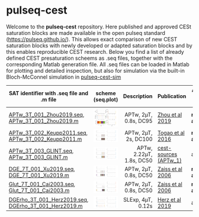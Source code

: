 # pulseq-cest

Welcome to the **pulseq-cest** repository. Here published and approved CESt saturation blocks are made available in the open pulseq standard (https://pulseq.github.io/).
This allows exact comparison of new CEST saturation blocks with newly developed or adapted saturation blocks and by this enables reproducible CEST research.
Below you find a list of already defined CEST presaturation scheems as .seq files, together with the corresponding  Matlab generation file.
All .seq files can be loaded in Matlab for plotting and detailed inspection, but also for simulation via the built-in Bloch-McConnel simulation in [pulseq-cest-sim](pulseq-cest-sim)


| SAT identifier with .seq file   and .m file                                                                   |            scheme  (seq.plot)                         |  Description              |  Publication                                                                  | Approved by Authors|
|------------------                                                                                             |:-------------------:                                  |-------------:             |--------------                                                                 |--------------------|
| [APTw_3T_001_Zhou2019.seq](cest-seq-library/APTw_3T_001_Zhou2019.seq),<br>[APTw_3T_001_Zhou2019.m](cest-seq-library/APTw_3T_001_Zhou2019.m)     | <img src="cest-seq-library/APTw_3T_001_Zhou2019.png" width="300"/>     | APTw, 2µT, 0.8s, DC95     | [Zhou et al 2019](https://onlinelibrary.wiley.com/doi/full/10.1002/jmri.26645)| **not approved!**
| [APTw_3T_002_Keupp2011.seq](cest-seq-library/APTw_3T_002_Keupp2011.seq),<br>[APTw_3T_002_Keupp2011.m](cest-seq-library/APTw_3T_002_Keupp2011.m) | <img src="cest-seq-library/APTw_3T_002_Keupp2011.png" width="300"/>    | APTw, 2µT, 2s, DC100      | [Togao et al 2016](https://doi.org/10.1371/journal.pone.0155925) | **not approved!** |
| [APTw_3T_003_GLINT.seq](cest-seq-library/APTw_3T_003_GLINT.seq),<br>[APTw_3T_003_GLINT.m](cest-seq-library/APTw_3T_003_GLINT.m)                 | <img src="cest-seq-library/APTw_3T_003_GLINT.png" width="300"/>        | APTw, 2.22µT, 1.8s, DC50  | [cest-sources (APTw_1)](https://cest-sources.org/doku.php?id=standard_cest_protocols) | approved |
| [DGE_7T_001_Xu2019.seq](cest-seq-library/DGE_7T_001_Xu2019.seq),<br>[DGE_7T_001_Xu2019.m](cest-seq-library/DGE_7T_001_Xu2019.m)                 | <img src="cest-seq-library/DGE_7T_001_Xu2019.png" width="300"/>        | APTw, 2µT, 0.8s, DC50     | [Zaiss et al 2006](doi:...)| **not approved!** |
| [Glut_7T_001_Cai2003.seq](cest-seq-library/Glut_7T_001_Cai2003.seq),<br>[Glut_7T_001_Cai2003.m](cest-seq-library/Glut_7T_001_Cai2003.m)         | <img src="cest-seq-library/Glut_7T_001_Cai2003.png" width="300"/>      | APTw, 2µT, 0.8s, DC50     | [Zaiss et al 2006](doi:...)| **not approved!** |
| [DGErho_3T_001_Herz2019.seq](cest-seq-library/DGErho_3T_001_Herz2019.seq),<br>[DGErho_3T_001_Herz2019.m](cest-seq-library/DGErho_3T_001_Herz2019.m)         | <img src="cest-seq-library/DGErho_3T_001_Herz2019.png" width="300"/>      | SLExp, 4µT, 0.12s    | [Herz et al 2019](https://doi.org/10.1002/mrm.27857)| approved |
